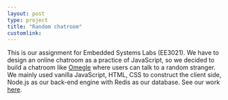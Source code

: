 ```yaml
---
layout: post
type: project
title: "Random chatroom"
customlink: 
---
```

This is our assignment for Embedded Systems Labs (EE3021). We have to design an online chatroom as a practice of JavaScript, so we decided to build a chatroom like [Omegle](http://www.omegle.com/) where users can talk to a random stranger. We mainly used vanilla JavaScript, HTML, CSS to construct the client side, Node.js as our back-end engine with Redis as our database. See our work [here](https://github.com/changhc/ESLAB-hw1).